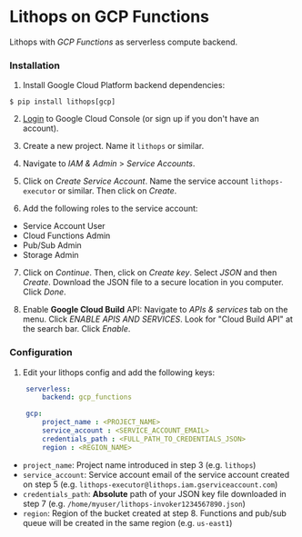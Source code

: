 # Lithops on GCP Functions

Lithops with *GCP Functions* as serverless compute backend.

### Installation

1. Install Google Cloud Platform backend dependencies:

```
$ pip install lithops[gcp]
```

2. [Login](https://console.cloud.google.com) to Google Cloud Console (or sign up if you don't have an account).

3. Create a new project. Name it `lithops` or similar.

4. Navigate to *IAM & Admin* > *Service Accounts*.

5. Click on *Create Service Account*. Name the service account `lithops-executor` or similar. Then click on *Create*.

6. Add the following roles to the service account:
 - Service Account User
 - Cloud Functions Admin
 - Pub/Sub Admin
 - Storage Admin

7. Click on *Continue*. Then, click on *Create key*. Select *JSON* and then *Create*. Download the JSON file to a secure location in you computer. Click *Done*.

8. Enable **Google Cloud Build** API: Navigate to *APIs & services* tab on the menu. Click *ENABLE APIS AND SERVICES*. Look for "Cloud Build API" at the search bar. Click *Enable*.

### Configuration

1. Edit your lithops config and add the following keys:

```yaml
    serverless:
        backend: gcp_functions

    gcp:
        project_name : <PROJECT_NAME>
        service_account : <SERVICE_ACCOUNT_EMAIL>
        credentials_path : <FULL_PATH_TO_CREDENTIALS_JSON>
        region : <REGION_NAME>
```

 - `project_name`: Project name introduced in step 3 (e.g. `lithops`)
 - `service_account`: Service account email of the service account created on step 5 (e.g. `lithops-executor@lithops.iam.gserviceaccount.com`)
 - `credentials_path`: **Absolute** path of your JSON key file downloaded in step 7 (e.g. `/home/myuser/lithops-invoker1234567890.json`)
 - `region`: Region of the bucket created at step 8. Functions and pub/sub queue will be created in the same region (e.g. `us-east1`)

